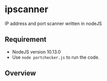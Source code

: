 # ipscanner
IP address and port scanner written in nodeJS

## Requirement 
- NodeJS version 10.13.0
- Use `node portchecker.js` to run the code.


## Overview
